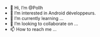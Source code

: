 - 👋 Hi, I’m @Pollh
- 👀 I’m interested in Android développeurs.
- 🌱 I’m currently learning ...
- 💞️ I’m looking to collaborate on ...
- 📫 How to reach me ...

<!---
Pollh/Pollh is a ✨ special ✨ repository because its `README.md` (this file) appears on your GitHub profile.
You can click the Preview link to take a look at your changes.
--->
